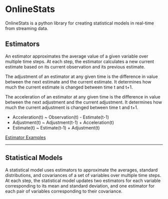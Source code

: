 # OnlineStats

OnlineStats is a python library for creating statistical models in real-time from streaming data.

## Estimators

An estimator approximates the average value of a given variable over multiple time steps. At each step, the estimator calculates a new current estimate based on its current observation and its previous estimate.

The adjustment of an estimator at any given time is the difference in value between the next estimate and the current estimate. It determines how much the current estimate is changed between time t and t+1.

The acceleration of an estimator at any given time is the difference in value between the next adjustment and the current adjustment. It determines how much the current adjustment is changed between time t and t+1.

* Acceleration(t) ~ Observation(t) - Estimate(t-1)
* Adjustment(t) ~ Adjustment(t-1) + Acceleration(t)
* Estimate(t) ~ Estimate(t-1) + Adjustment(t)

[Estimator Examples](https://github.com/CarsonScott/onlinestats/blob/master/ESTIMATOR_EXAMPLES.MD)

***
## Statistical Models

A statistical model uses estimators to approximate the averages, standard distributions, and covariances of a set of variables over multiple time steps. At each step, the statistical model updates two estimators for each variable corresponding to its mean and standard deviation, and one estimator for each pair of variables corresponding to their covariance.

